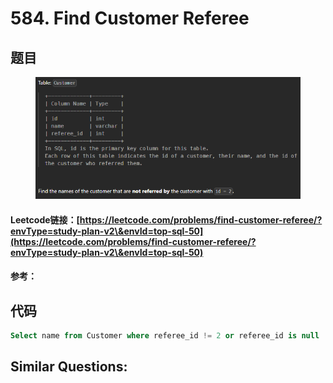 # 584. Find Customer Referee

## 题目

<figure><img src="../../.gitbook/assets/image (1) (1) (1).png" alt=""><figcaption></figcaption></figure>

#### Leetcode链接：[https://leetcode.com/problems/find-customer-referee/?envType=study-plan-v2\&envId=top-sql-50](https://leetcode.com/problems/find-customer-referee/?envType=study-plan-v2\&envId=top-sql-50)

#### 参考：

## 代码

```sql
Select name from Customer where referee_id != 2 or referee_id is null
```

## **Similar Questions:**&#x20;
